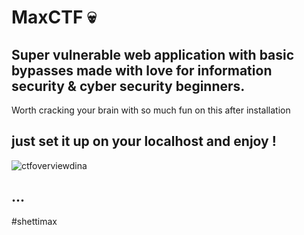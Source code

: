 # MaxCTF 💀
Super vulnerable web application with basic bypasses made with love for information security &amp; cyber security beginners.
--------------------
Worth cracking your brain with so much fun on this after installation

just set it up on your localhost and enjoy !
--
![ctfoverviewdina](https://user-images.githubusercontent.com/32527098/191511204-5dda854d-6cb7-494f-87fb-3ba83ee78b48.jpeg)

...
-------------------------
#shettimax
